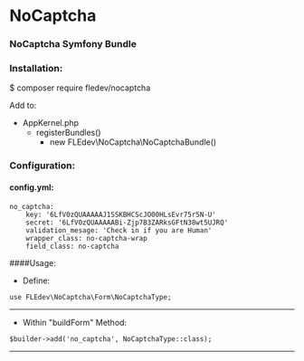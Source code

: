 # NoCaptcha

### NoCaptcha Symfony Bundle

### Installation:
$ composer require fledev/nocaptcha

Add to:
- AppKernel.php
  - registerBundles()
    - new FLEdev\NoCaptcha\NoCaptchaBundle()

### Configuration:

#### config.yml:
``` 
no_captcha:
    key: '6LfV0zQUAAAAAJ1SSKBHCScJO00HLsEvr75r5N-U'
    secret: '6LfV0zQUAAAAABi-Zjp7B3ZARksGFtN38wt5UJRQ'
    validation_mesage: 'Check in if you are Human'
    wrapper_class: no-captcha-wrap
    field_class: no-captcha
```

####Usage:

- Define: 
```
use FLEdev\NoCaptcha\Form\NoCaptchaType;
```
___

- Within "buildForm" Method:

```
$builder->add('no_captcha', NoCaptchaType::class);
```

___
